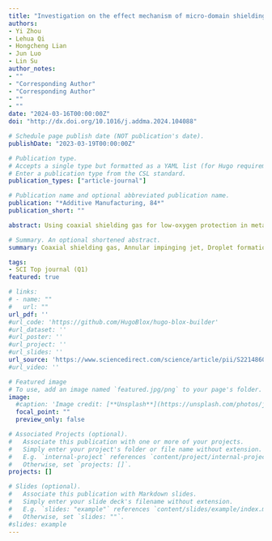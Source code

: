 ```yaml
---
title: "Investigation on the effect mechanism of micro-domain shielding gas on metal droplet ejection process"
authors:
- Yi Zhou
- Lehua Qi
- Hongcheng Lian
- Jun Luo
- Lin Su
author_notes:
- ""
- "Corresponding Author"
- "Corresponding Author"
- ""
- ""
date: "2024-03-16T00:00:00Z"
doi: "http://dx.doi.org/10.1016/j.addma.2024.104088"

# Schedule page publish date (NOT publication's date).
publishDate: "2023-03-19T00:00:00Z"

# Publication type.
# Accepts a single type but formatted as a YAML list (for Hugo requirements).
# Enter a publication type from the CSL standard.
publication_types: ["article-journal"]

# Publication name and optional abbreviated publication name.
publication: "*Additive Manufacturing, 84*"
publication_short: ""

abstract: Using coaxial shielding gas for low-oxygen protection in metal droplet-based 3D printing helps to promote flexible production and lightweight manufacturing. However, the presence of the printing substrate causes the shielding gas to exhibit complex annular impinging jet characteristics, making the stability of droplet ejection unpredictable. In the present work, the mechanisms of airflow pattern evolution on droplet formation and metal jet deflection were first revealed by incorporating shielding gas simulations, hydrodynamic modeling, and droplet ejection experiments. An innovative airflow disturbance suppression strategy for metal droplet ejection was proposed, which can remarkably reduce the shielding gas disturbance on droplet printing. Results show that the change in deposition distance leads to a transition between two typical airflow patterns, thus affecting the droplet ejection behavior. When the deposition distance exceeds 2.5 mm, metal jets would be stretched even to a secondary break under airflow pattern 1, accelerating droplets. For the deposition distance below 2.5 mm, metal jet shortening and droplet deceleration would occur under airflow pattern 2, deflecting jet trajectory. The negative airflow effect on droplet ejection could be avoided by controlling the deposition distance to the transition region of two airflow patterns. Furthermore, a ball grid array (BGA) chip ball-mounting and two thin-wall tube printing were realized based on metal droplet ejection in annular impinging jet shielding gas. This work provides theoretical and technical guidance for the stable ejection and accurate printing of metal droplets in an opening low-oxygen environment.

# Summary. An optional shortened abstract.
summary: Coaxial shielding gas, Annular impinging jet, Droplet formation, Metal jet deflection, Metal droplet-based 3D printing.

tags:
- SCI Top journal (Q1)
featured: true

# links:
# - name: ""
#   url: ""
url_pdf: ''
#url_code: 'https://github.com/HugoBlox/hugo-blox-builder'
#url_dataset: ''
#url_poster: ''
#url_project: ''
#url_slides: ''
url_source: 'https://www.sciencedirect.com/science/article/pii/S2214860424001349?via%3Dihub'
#url_video: ''

# Featured image
# To use, add an image named `featured.jpg/png` to your page's folder. 
image:
  #caption: 'Image credit: [**Unsplash**](https://unsplash.com/photos/jdD8gXaTZsc)'
  focal_point: ""
  preview_only: false

# Associated Projects (optional).
#   Associate this publication with one or more of your projects.
#   Simply enter your project's folder or file name without extension.
#   E.g. `internal-project` references `content/project/internal-project/index.md`.
#   Otherwise, set `projects: []`.
projects: []

# Slides (optional).
#   Associate this publication with Markdown slides.
#   Simply enter your slide deck's filename without extension.
#   E.g. `slides: "example"` references `content/slides/example/index.md`.
#   Otherwise, set `slides: ""`.
#slides: example
---
```


<!-- {{% callout note %}}
Click the *Cite* button above to demo the feature to enable visitors to import publication metadata into their reference management software.
{{% /callout %}}

{{% callout note %}}
Create your slides in Markdown - click the *Slides* button to check out the example.
{{% /callout %}}

Add the publication's **full text** or **supplementary notes** here. You can use rich formatting such as including [code, math, and images](https://docs.hugoblox.com/content/writing-markdown-latex/). -->
